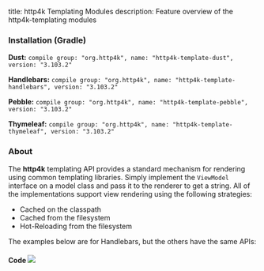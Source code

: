 title: http4k Templating Modules
description: Feature overview of the http4k-templating modules

### Installation (Gradle)
**Dust:** ```compile group: "org.http4k", name: "http4k-template-dust", version: "3.103.2"```

**Handlebars:** ```compile group: "org.http4k", name: "http4k-template-handlebars", version: "3.103.2"```

**Pebble:** ```compile group: "org.http4k", name: "http4k-template-pebble", version: "3.103.2"```

**Thymeleaf:** ```compile group: "org.http4k", name: "http4k-template-thymeleaf", version: "3.103.2"```

### About
The **http4k** templating API provides a standard mechanism for rendering using common templating libraries. Simply implement the `ViewModel` interface on a model class and pass it to the renderer to get a string. All of the implementations support view rendering using the following strategies:

* Cached on the classpath
* Cached from the filesystem
* Hot-Reloading from the filesystem

The examples below are for Handlebars, but the others have the same APIs:

#### Code  [<img class="octocat" src="/img/octocat-32.png"/>](https://github.com/http4k/http4k/blob/master/src/docs/guide/modules/templating/example.kt)

 <script src="https://gist-it.appspot.com/https://github.com/http4k/http4k/blob/master/src/docs/guide/modules/templating/example.kt"></script>
